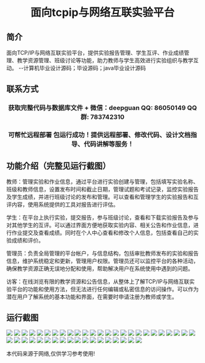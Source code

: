 <p><h1 align="center">面向tcpip与网络互联实验平台</h1></p>

## 简介
面向TCP/IP与网络互联实验平台，提供实验报告管理、学生互评、作业成绩管理、教学资源管理、班级讨论等功能，助力教师与学生高效进行实验组织与教学互动。    --计算机毕业设计源码；毕设源码；java毕业设计源码


## 联系方式
<p><h3 align="center">获取完整代码与数据库文件 + 微信：deepguan QQ: 86050149 QQ群: 783742310</h3></p>
<p><h3 align="center">可帮忙远程部署 包运行成功！提供远程部署、修改代码、设计文档指导、代码讲解等服务！</h3></p>

## 功能介绍（完整见运行截图）
教师：管理实验和作业信息，通过平台进行实验创建与管理，包括填写实验名称、班级和教师信息，设置发布时间和截止日期，管理试题和考试记录，监控实验报告及学生成绩，并进行班级讨论的发布和管理。可以查看和管理学生的实验报告和互评内容，使用系统提供的工具对报告进行评估。

学生：在平台上执行实验，提交报告，参与班级讨论，查看和下载实验报告及参与对其他学生的互评。可以通过界面方便地获取实验内容、相关公告和作业信息，进行作业提交及查看成绩。同时在个人中心查看和修改个人信息，包括查看自己的实验成绩和评价。

管理员：负责全局管理的平台帐户，与信息结构，包括审批教师发布的实验和报告信息，维护系统稳定和更新，管理用户权限。管理员还可以监控平台的各种活动，确保教学资源正确无误地分配和使用，帮助解决用户在系统使用中遇到的问题。

访客：在线浏览有限的教学资源和公告信息，从整体上了解TCP/IP与网络互联实验平台的功能和使用方法，但无法进行任何编辑或私密信息的访问操作。可以作为潜在用户了解系统的基本功能和界面，在需要时申请注册为教师或学生。


## 运行截图
![](img/001.jpg)
![](img/002.jpg)
![](img/003.jpg)
![](img/004.jpg)
![](img/005.jpg)
![](img/006.jpg)
![](img/007.jpg)
![](img/008.jpg)
![](img/009.jpg)
![](img/010.jpg)
![](img/011.jpg)
![](img/012.jpg)
![](img/013.jpg)
![](img/014.jpg)
![](img/015.jpg)
![](img/016.jpg)
![](img/017.jpg)
![](img/018.jpg)
![](img/019.jpg)
![](img/020.jpg)
![](img/021.jpg)
![](img/022.jpg)
![](img/023.jpg)
![](img/024.jpg)
![](img/025.jpg)
![](img/026.jpg)
![](img/027.jpg)
![](img/028.jpg)
![](img/029.jpg)
![](img/030.jpg)
![](img/031.jpg)
![](img/032.jpg)
![](img/033.jpg)
![](img/034.jpg)
![](img/035.jpg)
![](img/036.jpg)
![](img/037.jpg)
![](img/038.jpg)
![](img/039.jpg)
![](img/040.jpg)
![](img/041.jpg)
![](img/042.jpg)
![](img/043.jpg)

<p>本代码来源于网络,仅供学习参考使用!</p>
